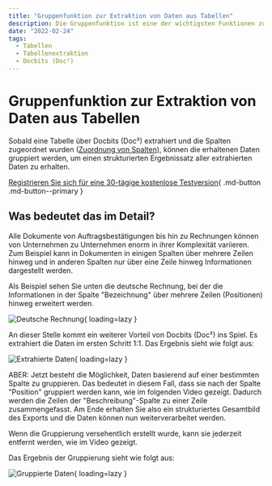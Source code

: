 ```yaml
---
title: "Gruppenfunktion zur Extraktion von Daten aus Tabellen"
description: Die Gruppenfunktion ist eine der wichtigsten Funktionen zur Extraktion von Daten aus Tabellen. Sobald eine Tabelle über Docbits (Doc²) extrahiert und die Spalten zugeordnet wurden, können die erhaltenen Daten gruppiert werden, um einen strukturierten Ergebnissatz aller extrahierten Daten zu erhalten.
date: "2022-02-24"
tags:
  - Tabellen
  - Tabellenextraktion
  - Docbits (Doc²)
---
```


# Gruppenfunktion zur Extraktion von Daten aus Tabellen

Sobald eine Tabelle über Docbits (Doc²) extrahiert und die Spalten zugeordnet wurden ([Zuordnung von Spalten](/docbits/table-extraction/mapping-of-columns/)), können die erhaltenen Daten gruppiert werden, um einen strukturierten Ergebnissatz aller extrahierten Daten zu erhalten.

[Registrieren Sie sich für eine 30-tägige kostenlose Testversion](https://app.polydocs.io){ .md-button .md-button--primary }

## Was bedeutet das im Detail?

Alle Dokumente von Auftragsbestätigungen bis hin zu Rechnungen können von Unternehmen zu Unternehmen enorm in ihrer Komplexität variieren. Zum Beispiel kann in Dokumenten in einigen Spalten über mehrere Zeilen hinweg und in anderen Spalten nur über eine Zeile hinweg Informationen dargestellt werden.

Als Beispiel sehen Sie unten die deutsche Rechnung, bei der die Informationen in der Spalte "Bezeichnung" über mehrere Zeilen (Positionen) hinweg erweitert werden.

![Deutsche Rechnung](/_images/docbits/image-30-1024x636.png){ loading=lazy }

An dieser Stelle kommt ein weiterer Vorteil von Docbits (Doc²) ins Spiel. Es extrahiert die Daten im ersten Schritt 1:1. Das Ergebnis sieht wie folgt aus:

![Extrahierte Daten](/_images/docbits/image-31-1024x633.png){ loading=lazy }

ABER: Jetzt besteht die Möglichkeit, Daten basierend auf einer bestimmten Spalte zu gruppieren. Das bedeutet in diesem Fall, dass sie nach der Spalte "Position" gruppiert werden kann, wie im folgenden Video gezeigt. Dadurch werden die Zeilen der "Beschreibung"-Spalte zu einer Zeile zusammengefasst. Am Ende erhalten Sie also ein strukturiertes Gesamtbild des Exports und die Daten können nun weiterverarbeitet werden.

Wenn die Gruppierung versehentlich erstellt wurde, kann sie jederzeit entfernt werden, wie im Video gezeigt.

Das Ergebnis der Gruppierung sieht wie folgt aus:

![Gruppierte Daten](/_images/docbits/image-32-1024x567.png){ loading=lazy }